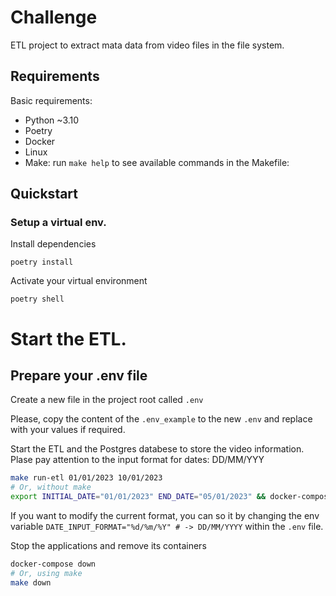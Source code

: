 # Challenge
 
ETL project to extract mata data from video files in the file system.

## Requirements

Basic requirements:

* Python ~3.10
* Poetry
* Docker
* Linux 
* Make: run `make help` to see available commands in the Makefile:

## Quickstart

### Setup a virtual env.


Install dependencies

```poetry install```

Activate your virtual environment

```poetry shell```

# Start the ETL.

## Prepare your .env file

Create a new file in the project root called `.env`

Please, copy the content of the `.env_example` to the new `.env` and replace with your values if required.

Start the ETL and the Postgres databese to store the video
information. Plase pay attention to the input format for dates:
DD/MM/YYY 
```bash
make run-etl 01/01/2023 10/01/2023
# Or, without make
export INITIAL_DATE="01/01/2023" END_DATE="05/01/2023" && docker-compose up
```
If you want to modify the current format, you can so it by changing the env variable `DATE_INPUT_FORMAT="%d/%m/%Y" # -> DD/MM/YYYY` within the `.env` file.

Stop the applications and remove its containers
```bash
docker-compose down
# Or, using make
make down
```
